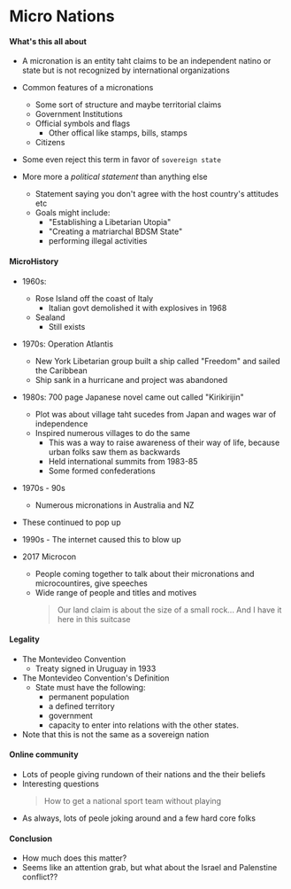 Micro Nations
===

#### What's this all about
* A micronation is an entity taht claims to be an independent natino or state but is not recognized by international organizations

* Common features of a micronations
  * Some sort of structure and maybe territorial claims
  * Government Institutions
  * Official symbols and flags
    * Other offical like stamps, bills, stamps
  * Citizens
* Some even reject this term in favor of `sovereign state`
  
* More more a _political statement_ than anything else
  * Statement saying you don't agree with the host country's attitudes etc
  * Goals might include:
    * "Establishing a Libetarian Utopia"
    * "Creating a matriarchal BDSM State"
    * performing illegal activities
    
  
#### MicroHistory
* 1960s:
  * Rose Island off the coast of Italy
    * Italian govt demolished it with explosives in 1968
  * Sealand
    * Still exists
    
* 1970s: Operation Atlantis
  * New York Libetarian group built a ship called "Freedom" and sailed the Caribbean
  * Ship sank in a hurricane and project was abandoned
  
* 1980s: 700 page Japanese novel came out called "Kirikirijin"
  * Plot was about village taht sucedes from Japan and wages war of independence
  * Inspired numerous villages to do the same
    * This was a way to raise awareness of their way of life, because urban folks saw them as backwards
    * Held international summits from 1983-85
    * Some formed confederations

* 1970s - 90s
  * Numerous micronations in Australia and NZ
    
* These continued to pop up
* 1990s - The internet caused this to blow up

* 2017 Microcon
  * People coming together to talk about their micronations and microcountires, give speeches
  * Wide range of people and titles and motives
    > Our land claim is about the size of a small rock... And I have it here in this suitcase
    
#### Legality
 * The Montevideo Convention
   * Treaty signed in Uruguay in 1933
 * The Montevideo Convention's Definition
   * State must have the following:
     * permanent population
     * a defined territory
     * government
     * capacity to enter into relations with the other states.
 * Note that this is not the same as a sovereign nation

#### Online community
* Lots of people giving rundown of their nations and the their beliefs
* Interesting questions
  > How to get a national sport team without playing
* As always, lots of peole joking around and a few hard core folks

#### Conclusion
* How much does this matter?
* Seems like an attention grab, but what about the Israel and Palenstine conflict??
